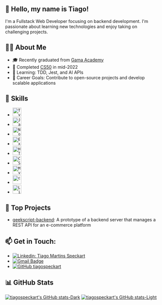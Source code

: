 ## 🐧 Hello, my name is <strong>Tiago!</strong>

I'm a Fullstack Web Developer focusing on backend development. I'm passionate about learning new technologies and enjoy taking on challenging projects.

## 👨‍💻 About Me

- 🎓 Recently graduated from [Gama Academy](https://www.gama.academy/gama-experience/desenvolvimento-web)
- 🔭 Completed [CS50](https://cs50.harvard.edu/x/2022/) in mid-2022
- 🌱 Learning: TDD, Jest, and AI APIs
- 🎯 Career Goals: Contribute to open-source projects and develop scalable applications

## 🚀 Skills

- <code><img height="28" src="https://img.shields.io/badge/TypeScript-007ACC?style=for-the-badge&logo=typescript&logoColor=white" alt="Typescript"/></code>
- <code><img height="28" src="https://img.shields.io/badge/JavaScript-323330?style=for-the-badge&logo=javascript&logoColor=F7DF1E" alt="Javascript"/></code>
- <code><img height="28" src="https://img.shields.io/badge/Node.js-43853D?style=for-the-badge&logo=node.js&logoColor=white" alt="Nodejs"/></code>
- <code><img height="28" src="https://img.shields.io/badge/Express.js-404D59?style=for-the-badge" alt="Express.js"/></code>
- <code><img height="28" src="https://img.shields.io/badge/HTML5-E34F26?style=for-the-badge&logo=html5&logoColor=white" alt="HTML5"/></code>
- <code><img height="28" src="https://img.shields.io/badge/CSS3-1572B6?style=for-the-badge&logo=css3&logoColor=white" alt="CSS"/></code>
- <code><img height="28" src="https://img.shields.io/badge/MySQL-00000F?style=for-the-badge&logo=mysql&logoColor=white" alt="MySQL"/></code>
- <code><img height="28" src="https://img.shields.io/badge/C-00599C?style=for-the-badge&logo=c&logoColor=white" alt="c"/></code>
- <code><img height="28" src="https://img.shields.io/badge/Linux-E34F26?style=for-the-badge&logo=linux&logoColor=black" alt="Linux"/></code>

## 💼 Top Projects

- [geekscript-backend](https://github.com/tiagospeckart/geekscript-backend): A prototype of a backend server that manages a REST API for an e-commerce platform

## 📫 Get in Touch:

- [![Linkedin: Tiago Martins Speckart](https://img.shields.io/badge/-Tiago_Martins_Speckart-blue?style=flat-square&logo=Linkedin&logoColor=white&link=https://www.linkedin.com/in/tiago-martins-speckart-27b518247/)](https://www.linkedin.com/in/tiago-martins-speckart-27b518247/)
- [![Gmail Badge](https://img.shields.io/badge/-tiagospeckart@gmail.com-006bed?style=flat-square&logo=Gmail&logoColor=white&link=mailto:tiagospeckart@gmail.com)](mailto:tiagospeckart@gmail.com)
- [![GitHub tiagospeckart]( https://img.shields.io/github/followers/tiagospeckart?label=follow&style=social)](https://github.com/tiagospeckart)

## 📊 GitHub Stats

[![tiagospeckart's GitHub stats-Dark](https://github-readme-stats.vercel.app/api?username=tiagospeckart&show_icons=true&theme=dracula#gh-dark-mode-only)](https://github.com/anuraghazra/github-readme-stats#gh-dark-mode-only)
[![tiagospeckart's GitHub stats-Light](https://github-readme-stats.vercel.app/api?username=tiagospeckart&show_icons=true&theme=vue#gh-light-mode-only)](https://github.com/anuraghazra/github-readme-stats#gh-light-mode-only)

<!---
tiagospeckart/tiagospeckart is a ✨ special ✨ repository because its `README.md` (this file) appears on your GitHub profile.
You can click the Preview link to take a look at your changes.
--->
